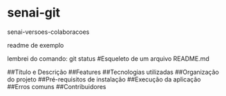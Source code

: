 # senai-git
senai-versoes-colaboracoes

readme de exemplo

lembrei do comando: git status
#Esqueleto de um arquivo README.md

##Título e Descrição
##Features
##Tecnologias utilizadas
##Organização do projeto
##Pré-requisitos de instalação
##Execução da aplicação
##Erros comuns
##Contribuidores
